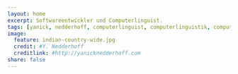 ```yaml
---
layout: home
excerpt: Softwareentwickler und Computerlinguist.
tags: [yanick, nedderhoff, computerlinguist, computerlinguistik, computational linguist, computational linguistics, java developer, software developer, softwareentwickler, javaentwickler, natural language processing, maschinelle sprachverarbeitung, universität stuttgart, lebenslauf, cv, curriculum vitae, beruflicher werdegang, ausbildung, skills, fähigkeiten, kenntnisse, sprachkenntnisse, edv-kenntnisse, programme, software]
image:
  feature: indian-country-wide.jpg
  credit: #Y. Nedderhoff
  creditlink: #http://yanicknedderhoff.com
share: false
---
```

